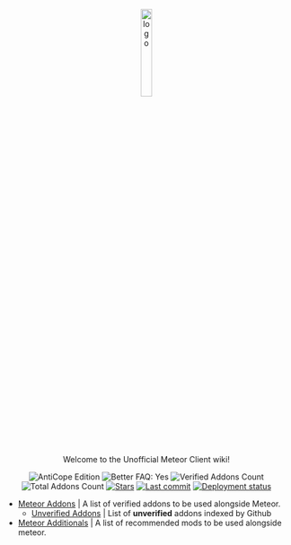 <p align="center">
  <img src="https://avatars.githubusercontent.com/u/88768753?s=200&v=4" alt="logo" width="20%"/>
</p>
<p align="center">
  Welcome to the Unofficial Meteor Client wiki!
</p>
<div align="center">
  <img src="https://img.shields.io/badge/AntiCope-Edition-orange" alt="AntiCope Edition">
  <img src="https://img.shields.io/badge/Better%20FAQ%20page-Yes-brightgreen" alt="Better FAQ: Yes">
  <img src="https://img.shields.io/badge/Verified%20Addons-9-blue" alt="Verified Addons Count">
  <img src="https://img.shields.io/badge/Total%20Addons-40-blueviolet" alt="Total Addons Count">
  <a href="https://github.com/AntiCope/anticope.ml/"><img src="https://img.shields.io/github/stars/AntiCope/anticope.ml?color=%23a17f1a&&label=Stars&logo=github" alt="Stars"></a>
  <a href="https://github.com/AntiCope/anticope.ml/"><img src="https://img.shields.io/github/last-commit/AntiCope/anticope.ml?label=Last%20Commit&logo=git" alt="Last commit"></a>
  <a href="https://anticope.ml/"><img src="https://img.shields.io/github/deployments/AntiCope/anticope.ml/github-pages?label=Pages&logo=github" alt="Deployment status"></a>
</div>
<p> </p>

- [Meteor Addons](pages/MeteorAddons.md) | A list of verified addons to be used alongside Meteor.
  -  [Unverified Addons](pages/addons/UnverifiedAddons.md) | List of **unverified** addons indexed by Github
- [Meteor Additionals](pages/MeteorAdditionals.md) | A list of recommended mods to be used alongside meteor.
